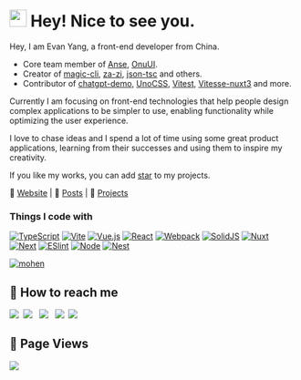 <h1><img src="https://emojis.slackmojis.com/emojis/images/1531849430/4246/blob-sunglasses.gif?1531849430" width="30"/> Hey! Nice to see you.</h1>

Hey, I am Evan Yang, a front-end developer from China.


- Core team member of [Anse](https://github.com/anse-app), [OnuUI](https://github.com/onu-ui/onu-ui).<br>
- Creator of [magic-cli](https://github.com/vbs-plus/magic-cli), [za-zi](https://github.com/vbs-plus/zi),  [json-tsc](https://github.com/vbs-plus/json-tsc) and others.<br>
- Contributor of [chatgpt-demo](https://github.com/ddiu8081/chatgpt-demo), [UnoCSS](https://github.com/unocss/unocss), [Vitest](https://github.com/vitest-dev/vitest), [Vitesse-nuxt3](https://github.com/antfu/vitesse-nuxt3) and more.
 
Currently I am focusing on front-end technologies that help people design complex applications to be simpler to use, enabling functionality while optimizing the user experience.

I love to chase ideas and I spend a lot of time using some great product applications, learning from their successes and using them to inspire my creativity.

If you like my works, you can add [star](https://github.com/yzh990918?tab=repositories) to my projects.

🎡  [Website](https://evan-yang.top/)  |  🌈  [Posts](https://evan-yang.top/blog) | 🦄  [Projects](https://evan-yang.top/projects)

<h3>Things I code with</h3>

[![TypeScript](https://img.shields.io/badge/-TypeScript-007ACC?style=for-the-badge&logo=typescript&logoColor=white)](https://www.typescriptlang.org/)
[![Vite](https://img.shields.io/badge/Vite-B73BFE?style=for-the-badge&logo=vite&logoColor=FFD62E)](https://vitejs.dev/)
[![Vue.js](https://img.shields.io/badge/-Vue.js-%232c3e50?style=for-the-badge&logo=Vue.js)](https://vuejs.org/)
[![React](https://img.shields.io/badge/react-%2320232a.svg?style=for-the-badge&logo=react&logoColor=%2361DAFB)](https://react.dev/)
[![Webpack](https://img.shields.io/badge/Webpack-8DD6F9?style=for-the-badge&logo=Webpack&logoColor=white)](https://webpack.js.org/)
[![SolidJS](https://img.shields.io/badge/Solid%20JS-2C4F7C?style=for-the-badge&logo=solid&logoColor=white)](https://www.solidjs.com/)
[![Nuxt](https://img.shields.io/badge/nuxt.js-00C58E?style=for-the-badge&logo=nuxtdotjs&logoColor=white)](https://nuxt.com/)
[![Next](https://img.shields.io/badge/next.js-000000?style=for-the-badge&logo=nextdotjs&logoColor=white)](https://nextjs.org/)
[![ESlint](https://img.shields.io/badge/-ESLint-%234B32C3?style=for-the-badge&logo=eslint)](https://eslint.org/)
[![Node](https://img.shields.io/badge/Node.js-339933?style=for-the-badge&logo=nodedotjs&logoColor=white)](https://nodejs.org/en)
[![Nest](https://img.shields.io/badge/nestjs-E0234E?style=for-the-badge&logo=nestjs&logoColor=white)](https://nestjs.com/)



[![mohen](https://github-profile-trophy.vercel.app/?username=yzh990918&theme=discord&column=-1)](https://github.com/ryo-ma/github-profile-trophy)


## 🧤 How to reach me

<a href="https://evan-yang.top/"><img src="https://img.shields.io/badge/website-353b48?style=for-the-badge&logo=About.me&logoColor=white"></a> &nbsp;<a href="http://goto:yangzhihao990918@gmail.com"><img src="https://img.shields.io/badge/Gmail-D14836?style=for-the-badge&logo=gmail&logoColor=white"></a> &nbsp; <a href="https://twitter.com/zhihaoy18640576"><img src="https://img.shields.io/badge/Twitter-1DA1F2?style=for-the-badge&logo=twitter&logoColor=white"></a> &nbsp; <a href="https://codepen.io/251205668"><img src="https://img.shields.io/badge/Codepen-000000?style=for-the-badge&logo=codepen&logoColor=white"/></a>&nbsp; <a href="https://www.youtube.com/@user-ko6ex1jx3y/featured"><img src="https://img.shields.io/badge/YouTube-FF0000?style=for-the-badge&logo=youtube&logoColor=white"/></a>&nbsp;

## 🥰 Page Views
![](https://profile-counter.glitch.me/yzh990918/count.svg)
